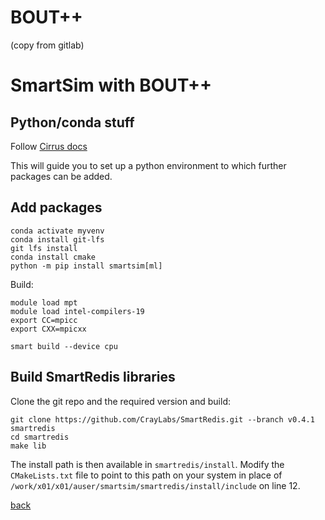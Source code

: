 # BOUT++

(copy from gitlab)


# SmartSim with BOUT++

## Python/conda stuff 
Follow [Cirrus docs](https://docs.cirrus.ac.uk/user-guide/python/#installing-your-own-python-packages-with-conda)

This will guide you to set up a python environment to which further packages can be added.



## Add packages

```
conda activate myvenv
conda install git-lfs
git lfs install
conda install cmake
python -m pip install smartsim[ml]
```

Build:

```
module load mpt
module load intel-compilers-19
export CC=mpicc
export CXX=mpicxx

smart build --device cpu  
```

## Build SmartRedis libraries

Clone the git repo and the required version and build:
```
git clone https://github.com/CrayLabs/SmartRedis.git --branch v0.4.1 smartredis
cd smartredis
make lib
```

The install path is then available in `smartredis/install`. Modify the `CMakeLists.txt` file to point to this path on your system in place of `/work/x01/x01/auser/smartsim/smartredis/install/include` on line 12.


[back](./)
